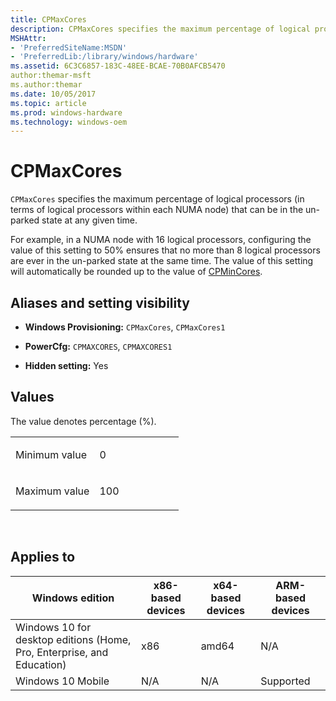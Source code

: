 ```yaml
---
title: CPMaxCores
description: CPMaxCores specifies the maximum percentage of logical processors (in terms of logical processors within each NUMA node) that can be in the un-parked state at any given time.
MSHAttr:
- 'PreferredSiteName:MSDN'
- 'PreferredLib:/library/windows/hardware'
ms.assetid: 6C3C6857-183C-48EE-BCAE-70B0AFCB5470
author:themar-msft
ms.author:themar
ms.date: 10/05/2017
ms.topic: article
ms.prod: windows-hardware
ms.technology: windows-oem
---
```


# CPMaxCores


`CPMaxCores` specifies the maximum percentage of logical processors (in terms of logical processors within each NUMA node) that can be in the un-parked state at any given time.

For example, in a NUMA node with 16 logical processors, configuring the value of this setting to 50% ensures that no more than 8 logical processors are ever in the un-parked state at the same time. The value of this setting will automatically be rounded up to the value of [CPMinCores](options-for-core-parking-cpmincores.md).

## <span id="Aliases_and_setting_visibility"></span><span id="aliases_and_setting_visibility"></span><span id="ALIASES_AND_SETTING_VISIBILITY"></span>Aliases and setting visibility


-   **Windows Provisioning:** `CPMaxCores`, `CPMaxCores1`

-   **PowerCfg:** `CPMAXCORES`, `CPMAXCORES1`

-   **Hidden setting:** Yes

## <span id="Values"></span><span id="values"></span><span id="VALUES"></span>Values


The value denotes percentage (%).

<table>
<colgroup>
<col width="50%" />
<col width="50%" />
</colgroup>
<tbody>
<tr class="odd">
<td><p>Minimum value</p></td>
<td><p>0</p></td>
</tr>
<tr class="even">
<td><p>Maximum value</p></td>
<td><p>100</p></td>
</tr>
</tbody>
</table>

 

## <span id="Applies_to"></span><span id="applies_to"></span><span id="APPLIES_TO"></span>Applies to


| Windows edition                                                        | x86-based devices | x64-based devices | ARM-based devices |
|------------------------------------------------------------------------|-------------------|-------------------|-------------------|
| Windows 10 for desktop editions (Home, Pro, Enterprise, and Education) | x86               | amd64             | N/A               |
| Windows 10 Mobile                                                      | N/A               | N/A               | Supported         |
